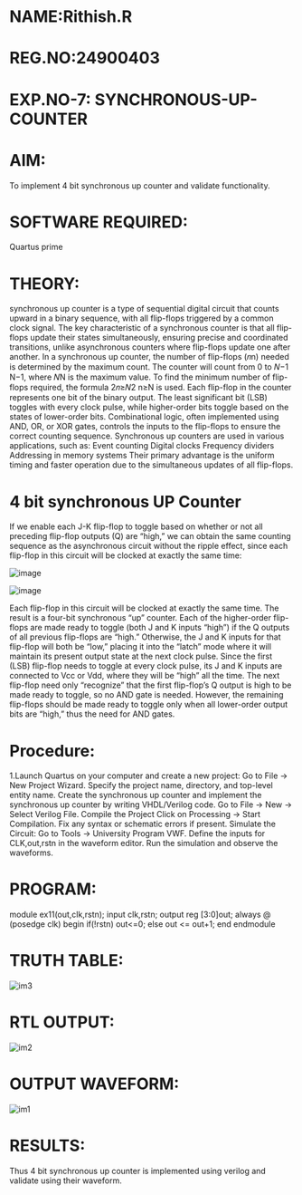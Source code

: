 # NAME:Rithish.R
# REG.NO:24900403
# EXP.NO-7: SYNCHRONOUS-UP-COUNTER

 # AIM:

To implement 4 bit synchronous up counter and validate functionality.

# SOFTWARE REQUIRED:

Quartus prime

# THEORY:
synchronous up counter is a type of sequential digital circuit that counts upward in a binary
sequence, with all flip-flops triggered by a common clock signal. The key characteristic of a
synchronous counter is that all flip-flops update their states simultaneously, ensuring precise and
coordinated transitions, unlike asynchronous counters where flip-flops update one after another.
In a synchronous up counter, the number of flip-flops (𝑛n) needed is determined by the maximum
count. The counter will count from 0 to 𝑁−1 N−1, where 𝑁N is the maximum value. To find the
minimum number of flip-flops required, the formula 2𝑛≥𝑁2 n≥N is used.
Each flip-flop in the counter represents one bit of the binary output. The least significant bit (LSB)
toggles with every clock pulse, while higher-order bits toggle based on the states of lower-order
bits. Combinational logic, often implemented using AND, OR, or XOR gates, controls the inputs to
the flip-flops to ensure the correct counting sequence.
Synchronous up counters are used in various applications, such as: Event counting Digital clocks
Frequency dividers Addressing in memory systems
Their primary advantage is the uniform timing and faster operation due to the simultaneous
updates of all flip-flops.
# 4 bit synchronous UP Counter

If we enable each J-K flip-flop to toggle based on whether or not all preceding flip-flop outputs (Q) are “high,” we can obtain the same counting sequence as the asynchronous circuit without the ripple effect, since each flip-flop in this circuit will be clocked at exactly the same time:

![image](https://github.com/naavaneetha/SYNCHRONOUS-UP-COUNTER/assets/154305477/d5db3fa0-e413-404c-b80e-b2f39d82e7e8)


![image](https://github.com/naavaneetha/SYNCHRONOUS-UP-COUNTER/assets/154305477/52cb61eb-d04b-442d-810c-31185a68410b)

Each flip-flop in this circuit will be clocked at exactly the same time.
The result is a four-bit synchronous “up” counter. Each of the higher-order flip-flops are made ready to toggle (both J and K inputs “high”) if the Q outputs of all previous flip-flops are “high.”
Otherwise, the J and K inputs for that flip-flop will both be “low,” placing it into the “latch” mode where it will maintain its present output state at the next clock pulse.
Since the first (LSB) flip-flop needs to toggle at every clock pulse, its J and K inputs are connected to Vcc or Vdd, where they will be “high” all the time.
The next flip-flop need only “recognize” that the first flip-flop’s Q output is high to be made ready to toggle, so no AND gate is needed.
However, the remaining flip-flops should be made ready to toggle only when all lower-order output bits are “high,” thus the need for AND gates.

# Procedure:

1.Launch Quartus on your computer and create a new project: Go to File → New Project Wizard.
Specify the project name, directory, and top-level entity name.
Create the synchronous up counter and implement the synchronous up counter by writing
VHDL/Verilog code. Go to File → New → Select Verilog File.
Compile the Project Click on Processing → Start Compilation.
Fix any syntax or schematic errors if present.
Simulate the Circuit: Go to Tools → University Program VWF.
Define the inputs for CLK,out,rstn in the waveform editor.
Run the simulation and observe the waveforms.

# PROGRAM:

module ex11(out,clk,rstn);
input clk,rstn;
output reg [3:0]out;
always @ (posedge clk)
begin
if(!rstn)
out<=0;
else
out <= out+1;
end
endmodule

 

# TRUTH TABLE:
![im3](https://github.com/user-attachments/assets/0842606b-d8d6-45dd-8def-749f6ed5a09b)


# RTL OUTPUT:
![im2](https://github.com/user-attachments/assets/52ae83c4-5486-446c-b5a2-264c4ae96a56)


# OUTPUT WAVEFORM:
![im1](https://github.com/user-attachments/assets/791b572f-9da1-43fe-bdc5-0b713e160967)

# RESULTS:
Thus 4 bit synchronous up counter is implemented using verilog and validate using their waveform.
